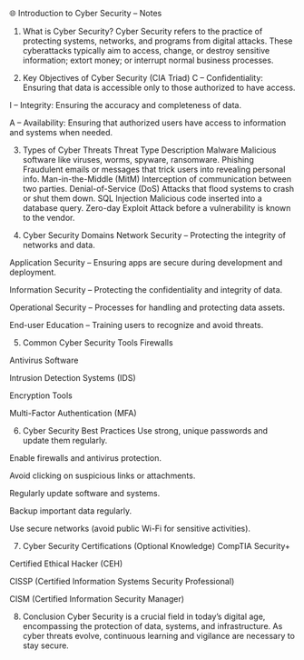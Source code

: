 🌐 Introduction to Cyber Security – Notes
1. What is Cyber Security?
Cyber Security refers to the practice of protecting systems, networks, and programs from digital attacks. These cyberattacks typically aim to access, change, or destroy sensitive information; extort money; or interrupt normal business processes.

2. Key Objectives of Cyber Security (CIA Triad)
C – Confidentiality: Ensuring that data is accessible only to those authorized to have access.

I – Integrity: Ensuring the accuracy and completeness of data.

A – Availability: Ensuring that authorized users have access to information and systems when needed.

3. Types of Cyber Threats
Threat Type	Description
Malware	Malicious software like viruses, worms, spyware, ransomware.
Phishing	Fraudulent emails or messages that trick users into revealing personal info.
Man-in-the-Middle (MitM)	Interception of communication between two parties.
Denial-of-Service (DoS)	Attacks that flood systems to crash or shut them down.
SQL Injection	Malicious code inserted into a database query.
Zero-day Exploit	Attack before a vulnerability is known to the vendor.

4. Cyber Security Domains
Network Security – Protecting the integrity of networks and data.

Application Security – Ensuring apps are secure during development and deployment.

Information Security – Protecting the confidentiality and integrity of data.

Operational Security – Processes for handling and protecting data assets.

End-user Education – Training users to recognize and avoid threats.

5. Common Cyber Security Tools
Firewalls

Antivirus Software

Intrusion Detection Systems (IDS)

Encryption Tools

Multi-Factor Authentication (MFA)

6. Cyber Security Best Practices
Use strong, unique passwords and update them regularly.

Enable firewalls and antivirus protection.

Avoid clicking on suspicious links or attachments.

Regularly update software and systems.

Backup important data regularly.

Use secure networks (avoid public Wi-Fi for sensitive activities).

7. Cyber Security Certifications (Optional Knowledge)
CompTIA Security+

Certified Ethical Hacker (CEH)

CISSP (Certified Information Systems Security Professional)

CISM (Certified Information Security Manager)

8. Conclusion
Cyber Security is a crucial field in today’s digital age, encompassing the protection of data, systems, and infrastructure. As cyber threats evolve, continuous learning and vigilance are necessary to stay secure.
